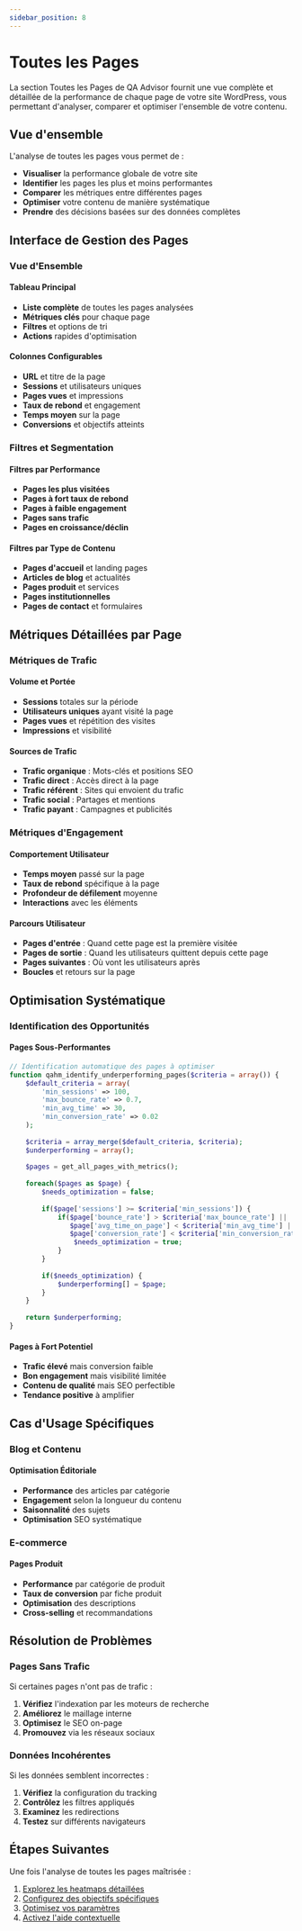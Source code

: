 ```yaml
---
sidebar_position: 8
---
```


# Toutes les Pages

La section Toutes les Pages de QA Advisor fournit une vue complète et détaillée de la performance de chaque page de votre site WordPress, vous permettant d'analyser, comparer et optimiser l'ensemble de votre contenu.

## Vue d'ensemble

L'analyse de toutes les pages vous permet de :

- **Visualiser** la performance globale de votre site
- **Identifier** les pages les plus et moins performantes
- **Comparer** les métriques entre différentes pages
- **Optimiser** votre contenu de manière systématique
- **Prendre** des décisions basées sur des données complètes

## Interface de Gestion des Pages

### Vue d'Ensemble

#### Tableau Principal
- **Liste complète** de toutes les pages analysées
- **Métriques clés** pour chaque page
- **Filtres** et options de tri
- **Actions** rapides d'optimisation

#### Colonnes Configurables
- **URL** et titre de la page
- **Sessions** et utilisateurs uniques
- **Pages vues** et impressions
- **Taux de rebond** et engagement
- **Temps moyen** sur la page
- **Conversions** et objectifs atteints

### Filtres et Segmentation

#### Filtres par Performance
- **Pages les plus visitées**
- **Pages à fort taux de rebond**
- **Pages à faible engagement**
- **Pages sans trafic**
- **Pages en croissance/déclin**

#### Filtres par Type de Contenu
- **Pages d'accueil** et landing pages
- **Articles de blog** et actualités
- **Pages produit** et services
- **Pages institutionnelles**
- **Pages de contact** et formulaires

## Métriques Détaillées par Page

### Métriques de Trafic

#### Volume et Portée
- **Sessions** totales sur la période
- **Utilisateurs uniques** ayant visité la page
- **Pages vues** et répétition des visites
- **Impressions** et visibilité

#### Sources de Trafic
- **Trafic organique** : Mots-clés et positions SEO
- **Trafic direct** : Accès direct à la page
- **Trafic référent** : Sites qui envoient du trafic
- **Trafic social** : Partages et mentions
- **Trafic payant** : Campagnes et publicités

### Métriques d'Engagement

#### Comportement Utilisateur
- **Temps moyen** passé sur la page
- **Taux de rebond** spécifique à la page
- **Profondeur de défilement** moyenne
- **Interactions** avec les éléments

#### Parcours Utilisateur
- **Pages d'entrée** : Quand cette page est la première visitée
- **Pages de sortie** : Quand les utilisateurs quittent depuis cette page
- **Pages suivantes** : Où vont les utilisateurs après
- **Boucles** et retours sur la page

## Optimisation Systématique

### Identification des Opportunités

#### Pages Sous-Performantes
```php
// Identification automatique des pages à optimiser
function qahm_identify_underperforming_pages($criteria = array()) {
    $default_criteria = array(
        'min_sessions' => 100,
        'max_bounce_rate' => 0.7,
        'min_avg_time' => 30,
        'min_conversion_rate' => 0.02
    );
    
    $criteria = array_merge($default_criteria, $criteria);
    $underperforming = array();
    
    $pages = get_all_pages_with_metrics();
    
    foreach($pages as $page) {
        $needs_optimization = false;
        
        if($page['sessions'] >= $criteria['min_sessions']) {
            if($page['bounce_rate'] > $criteria['max_bounce_rate'] ||
               $page['avg_time_on_page'] < $criteria['min_avg_time'] ||
               $page['conversion_rate'] < $criteria['min_conversion_rate']) {
                $needs_optimization = true;
            }
        }
        
        if($needs_optimization) {
            $underperforming[] = $page;
        }
    }
    
    return $underperforming;
}
```

#### Pages à Fort Potentiel
- **Trafic élevé** mais conversion faible
- **Bon engagement** mais visibilité limitée
- **Contenu de qualité** mais SEO perfectible
- **Tendance positive** à amplifier

## Cas d'Usage Spécifiques

### Blog et Contenu

#### Optimisation Éditoriale
- **Performance** des articles par catégorie
- **Engagement** selon la longueur du contenu
- **Saisonnalité** des sujets
- **Optimisation** SEO systématique

### E-commerce

#### Pages Produit
- **Performance** par catégorie de produit
- **Taux de conversion** par fiche produit
- **Optimisation** des descriptions
- **Cross-selling** et recommandations

## Résolution de Problèmes

### Pages Sans Trafic

Si certaines pages n'ont pas de trafic :

1. **Vérifiez** l'indexation par les moteurs de recherche
2. **Améliorez** le maillage interne
3. **Optimisez** le SEO on-page
4. **Promouvez** via les réseaux sociaux

### Données Incohérentes

Si les données semblent incorrectes :

1. **Vérifiez** la configuration du tracking
2. **Contrôlez** les filtres appliqués
3. **Examinez** les redirections
4. **Testez** sur différents navigateurs

## Étapes Suivantes

Une fois l'analyse de toutes les pages maîtrisée :

1. [Explorez les heatmaps détaillées](/docs/user-manual/screens-and-operations/heatmaps)
2. [Configurez des objectifs spécifiques](/docs/user-manual/screens-and-operations/goals)
3. [Optimisez vos paramètres](/docs/user-manual/screens-and-operations/settings)
4. [Activez l'aide contextuelle](/docs/user-manual/screens-and-operations/help)
